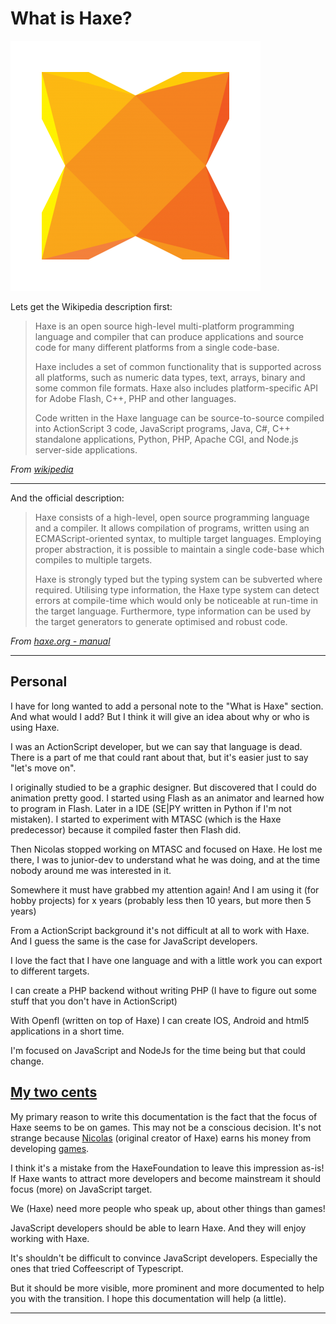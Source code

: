 # What is Haxe?

![Haxe logo](../img/haxe_logo.png)


Lets get the Wikipedia description first:

> Haxe is an open source high-level multi-platform programming language and compiler that can produce applications and source code for many different platforms from a single code-base.
>
> Haxe includes a set of common functionality that is supported across all platforms, such as numeric data types, text, arrays, binary and some common file formats. Haxe also includes platform-specific API for Adobe Flash, C++, PHP and other languages.
>
> Code written in the Haxe language can be source-to-source compiled into ActionScript 3 code, JavaScript programs, Java, C#, C++ standalone applications, Python, PHP, Apache CGI, and Node.js server-side applications.


*From [wikipedia](https://en.wikipedia.org/wiki/Haxe)*



----

And the official description:

> Haxe consists of a high-level, open source programming language and a compiler. It allows compilation of programs, written using an ECMAScript-oriented syntax, to multiple target languages. Employing proper abstraction, it is possible to maintain a single code-base which compiles to multiple targets.
>
> Haxe is strongly typed but the typing system can be subverted where required. Utilising type information, the Haxe type system can detect errors at compile-time which would only be noticeable at run-time in the target language. Furthermore, type information can be used by the target generators to generate optimised and robust code.


*From [haxe.org - manual](http://haxe.org/manual/introduction-what-is-haxe.html)*

-----

## Personal

I have for long wanted to add a personal note to the "What is Haxe" section. And what would I add?
But I think it will give an idea about why or who is using Haxe.

I was an ActionScript developer, but we can say that language is dead.
There is a part of me that could rant about that, but it's easier just to say "let's move on".

I originally studied to be a graphic designer. But discovered that I could do animation pretty good.
I started using Flash as an animator and learned how to program in Flash.  Later in a IDE (SE|PY written in Python if I'm not mistaken).
I started to experiment with MTASC (which is the Haxe predecessor) because it compiled faster then Flash did.

Then Nicolas stopped working on MTASC and focused on Haxe. He lost me there, I was to junior-dev to understand what he was doing, and at the time nobody around me was interested in it.

Somewhere it must have grabbed my attention again! And I am using it (for hobby projects) for x years (probably less then 10 years, but more then 5 years)

From a ActionScript background it's not difficult at all to work with Haxe. And I guess the same is the case for JavaScript developers.

I love the fact that I have one language and with a little work you can export to different targets.

I can create a PHP backend without writing PHP (I have to figure out some stuff that you don't have in ActionScript)

With Openfl (written on top of Haxe) I can create IOS, Android and html5 applications in a short time.

I'm focused on JavaScript and NodeJs for the time being but that could change.

<a name="2ct"></a>
## [My two cents](https://en.wikipedia.org/wiki/My_two_cents)

My primary reason to write this documentation is the fact that the focus of Haxe seems to be on games. This may not be a conscious decision. It's not strange because [Nicolas](https://twitter.com/ncannasse) (original creator of Haxe) earns his money from developing [games](http://shirogames.com/).

I think it's a mistake from the HaxeFoundation to leave this impression as-is! If Haxe wants to attract more developers and become mainstream it should focus (more) on JavaScript target.

We (Haxe) need more people who speak up, about other things than games!

JavaScript developers should be able to learn Haxe. And they will enjoy working with Haxe.

It's shouldn't be difficult to convince JavaScript developers. Especially the ones that tried Coffeescript of Typescript.

But it should be more visible, more prominent and more documented to help you with the transition.
I hope this documentation will help (a little).



-----
